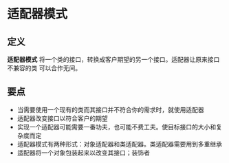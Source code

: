 # 适配器模式
## 定义
**适配器模式** 将一个类的接口，转换成客户期望的另一个接口。适配器让原来接口不兼容的类
可以合作无间。
## 要点
 - 当需要使用一个现有的类而其接口并不符合你的需求时，就使用适配器
 - 适配器改变接口以符合客户的期望
 - 实现一个适配器可能需要一番功夫，也可能不费工夫。使目标接口的大小和复杂度而定
 - 适配器模式有两种形式：对象适配器和类适配器。类适配器需要用到多重继承
 - 适配器将一个对象包装起来以改变其接口；装饰者
